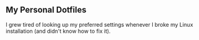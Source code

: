 ## My Personal Dotfiles

I grew tired of looking up my preferred settings whenever I broke my Linux installation (and didn't know how to fix it).
